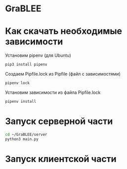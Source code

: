 # GraBLEE


# Как скачать необходимые зависимости

Установим pipenv (для Ubuntu)  
```sh
pip3 install pipenv
```

Создаем Pipfile.lock из Pipfile (файл с зависимостями)  
```sh
pipenv lock
```

Установим зависимости из файла Pipfile.lock  
```sh
pipenv install
```

# Запуск серверной части

```sh
cd ~/GraBLEE/server
python3 main.py
```

# Запуск клиентской части
